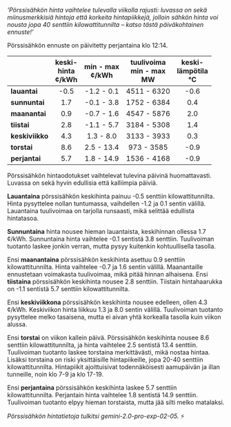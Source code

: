 *'Pörssisähkön hinta vaihtelee tulevalla viikolla rajusti: luvassa on sekä miinusmerkkisiä hintoja että korkeita hintapiikkejä, jolloin sähkön hinta voi nousta jopa 40 senttiin kilowattitunnilta – katso tästä päiväkohtainen ennuste!'*


Pörssisähkön ennuste on päivitetty perjantaina klo 12:14.

|   | keski-<br>hinta<br>¢/kWh | min - max<br>¢/kWh | tuulivoima<br>min - max<br>MW | keski-<br>lämpötila<br>°C |
|:-------------|:----------------:|:----------------:|:-------------:|:-------------:|
| **lauantai**  | -0.5 | -1.2 - 0.1 | 4511 - 6320 | -0.6 |
| **sunnuntai** | 1.7  | -0.1 - 3.8 | 1752 - 6384 | 0.4  |
| **maanantai** | 0.9  | -0.7 - 1.6 | 4547 - 5876 | 2.0  |
| **tiistai**   | 2.8  | -1.1 - 5.7 | 3184 - 5308 | 1.4  |
| **keskiviikko**| 4.3  | 1.3 - 8.0 | 3133 - 3933 | 0.3  |
| **torstai**  | 8.6  | 2.5 - 13.4 | 973 - 3585 | -0.9 |
| **perjantai** | 5.7 | 1.8 - 14.9 | 1536 - 4168 | -0.9 |

Pörssisähkön hintaodotukset vaihtelevat tulevina päivinä huomattavasti. Luvassa on sekä hyvin edullisia että kalliimpia päiviä.

**Lauantaina** pörssisähkön keskihinta painuu -0.5 senttiin kilowattitunnilta. Hinta pysyttelee nollan tuntumassa, vaihdellen -1.2 ja 0.1 sentin välillä. Lauantaina tuulivoimaa on tarjolla runsaasti, mikä selittää edullista hintatasoa.

**Sunnuntaina** hinta nousee hieman lauantaista, keskihinnan ollessa 1.7 ¢/kWh. Sunnuntaina hinta vaihtelee -0.1 sentistä 3.8 senttiin. Tuulivoiman tuotanto laskee jonkin verran, mutta pysyy kuitenkin kohtuullisella tasolla.

Ensi **maanantaina** pörssisähkön keskihinta asettuu 0.9 senttiin kilowattitunnilta. Hinta vaihtelee -0.7 ja 1.6 sentin välillä. Maanantaille ennustetaan voimakasta tuulivoimaa, mikä pitää hinnan alhaisena. Ensi **tiistaina** pörssisähkön keskihinta nousee 2.8 senttiin. Tiistain hintahaarukka on -1.1 sentistä 5.7 senttiin kilowattitunnilta.

Ensi **keskiviikkona** pörssisähkön keskihinta nousee edelleen, ollen 4.3 ¢/kWh. Keskiviikon hinta liikkuu 1.3 ja 8.0 sentin välillä. Tuulivoiman tuotanto pysyttelee melko tasaisena, mutta ei aivan yhtä korkealla tasolla kuin viikon alussa.

Ensi **torstai** on viikon kallein päivä. Pörssisähkön keskihinta nousee 8.6 senttiin kilowattitunnilta, ja hinta vaihtelee 2.5 sentistä 13.4 senttiin. Tuulivoiman tuotanto laskee torstaina merkittävästi, mikä nostaa hintaa. Lisäksi torstaina on riski yksittäisille hintapiikeille, jopa 20-40 senttiin kilowattitunnilta. Hintapiikit ajoittuisivat todennäköisesti aamupäivän ja illan tunneille, noin klo 7-9 ja klo 17-19.

Ensi **perjantaina** pörssisähkön keskihinta laskee 5.7 senttiin kilowattitunnilta. Perjantain hinta vaihtelee 1.8 sentistä 14.9 senttiin. Tuulivoiman tuotanto elpyy hieman torstaista, mutta jää silti melko matalaksi.

*Pörssisähkön hintatietoja tulkitsi gemini-2.0-pro-exp-02-05.* ⚡️

